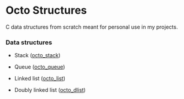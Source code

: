 # Octo Structures

C data structures from scratch meant for personal use in my projects.

### Data structures

- Stack ([octo_stack](./docs/octo_stack.md))

- Queue ([octo_queue](./docs/octo_queue.md))

- Linked list ([octo_list](./docs/octo_list.md))

- Doubly linked list ([octo_dlist](./docs/octo_dlist.md))
